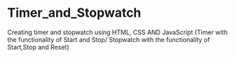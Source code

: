 # Timer_and_Stopwatch
Creating timer and stopwatch using HTML, CSS AND JavaScript (Timer with the functionality of Start and Stop/ Stopwatch with the functionality of Start,Stop and Reset)
